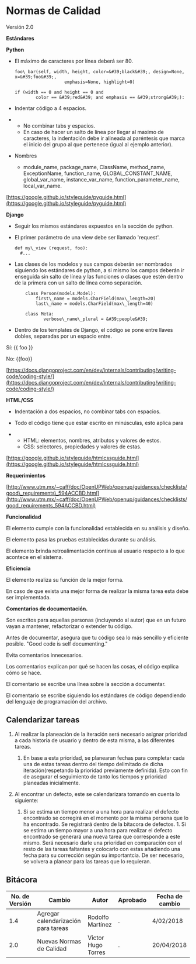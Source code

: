# Normas de Calidad
Versión 2.0

**Estándares**

**Python**

- El  máximo de caracteres por línea deberá ser 80.

      foo\_bar(self, width, height, color=&#39;black&#39;, design=None, x=&#39;foo&#39;,
                         emphasis=None, highlight=0)

      if (width == 0 and height == 0 and
              color == &#39;red&#39; and emphasis == &#39;strong&#39;):

- Indentar código a 4 espacios.

-
  - No combinar tabs y espacios.
  - En caso de hacer un salto de línea por llegar al maximo de caracteres, la indentación debe ir alineada al paréntesis que marca el inicio del grupo al que pertenece (igual al ejemplo anterior).

- Nombres
  - module_name, package_name, ClassName, method_name, ExceptionName, function_name, GLOBAL_CONSTANT_NAME, global_var_name, instance_var_name, function_parameter_name, local_var_name.

   

[https://google.github.io/styleguide/pyguide.html](https://google.github.io/styleguide/pyguide.html)

**Django**

- Seguir los mismos estándares expuestos en la sección de python.

- El primer parámetro de una view debe ser llamado &#39;request&#39;.

      def my\_view (request, foo):
        #...

- Las clases de los modelos y sus campos deberán ser nombrados siguiendo los estándares de python, a si mismo los campos deberán ir enseguida sin salto de línea y las funciones o clases que estén dentro de la primera con un salto de línea como separación.

          class Person(models.Model):
              first\_name = models.CharField(max\_length=20)
              last\_name = models.CharField(max\_length=40)

          class Meta:
                 verbose\_name\_plural = &#39;people&#39;

- Dentro de los templates de Django, el código se pone entre llaves dobles, separadas por un espacio entre.

Sí: {{ foo }}

No: {{foo}}

[https://docs.djangoproject.com/en/dev/internals/contributing/writing-code/coding-style/](https://docs.djangoproject.com/en/dev/internals/contributing/writing-code/coding-style/)

**HTML/CSS**

- Indentación a dos espacios, no combinar tabs con espacios.

- Todo el código tiene que estar escrito en minúsculas, esto aplica para

-
  - HTML: elementos, nombres, atributos y valores de estos.
  - CSS: selectores, propiedades y valores de estas.

[https://google.github.io/styleguide/htmlcssguide.html](https://google.github.io/styleguide/htmlcssguide.html)



**Requerimientos**

[http://www.utm.mx/~caff/doc/OpenUPWeb/openup/guidances/checklists/good\_requirements\_594ACCBD.html](http://www.utm.mx/~caff/doc/OpenUPWeb/openup/guidances/checklists/good_requirements_594ACCBD.html)

**Funcionalidad**

El elemento cumple con la funcionalidad establecida en su análisis y diseño.

El elemento pasa las pruebas establecidas durante su análisis.

El elemento brinda retroalimentación continua al usuario respecto a lo que acontece en el sistema.

**Eficiencia**

El elemento realiza su función de la mejor forma.

En caso de que exista una mejor forma de realizar la misma tarea esta debe ser implementada.

**Comentarios de documentación.**

Son escritos para aquellas personas (incluyendo al autor) que en un futuro vayan a mantener, refactorizar o extender tu código.

Antes de documentar, asegura que tu código sea lo más sencillo y eficiente posible. &quot;Good code is self documenting.&quot;

Evita comentarios innecesarios.

Los comentarios explican por qué se hacen las cosas, el código explica cómo se hace.

El comentario se escribe una línea sobre la sección a documentar.

El comentario se escribe siguiendo los estándares de código dependiendo del lenguaje de programación del archivo.



## Calendarizar tareas
1.  Al realizar la planeación de la iteración será necesario asignar prioridad a cada historia de usuario y dentro de esta misma, a las diferentes tareas.
    1. En base a esta prioridad, se planearan fechas para completar cada una de estas tareas dentro del tiempo delimitado de dicha      iteración(respetando la prioridad previamente definida). Esto con fin de asegurar el seguimiento de tanto los tiempos y prioridad planeadas inicialmente.
 
 
 1.  Al encontrar un defecto, este se calendarizara tomando en cuenta lo siguiente:
        1. Si se estima un tiempo menor a una hora para realizar el defecto encontrado se corregirá en el momento por la misma persona que lo ha encontrado. Se registrará dentro de la bitacora de defectos.
         1. Si se estima un tiempo mayor a una hora para realizar el defecto encontrado se generará una nueva tarea que corresponde a este mismo. Será necesario darle una prioridad en comparación con el resto de las tareas faltantes y colocarlo con estas añadiendo una fecha para su corrección según su importantcia. De ser necesario, se volvera a planear para las tareas que lo requieran.


## Bitácora


No. de Versión | Cambio | Autor | Aprobado | Fecha de cambio
---------------|--------|-------|----------|----------------
1.4 | Agregar calendarización para tareas | Rodolfo Martínez | . | 4/02/2018
2.0 | Nuevas Normas de Calidad | Victor Hugo Torres | . | 20/04/2018
